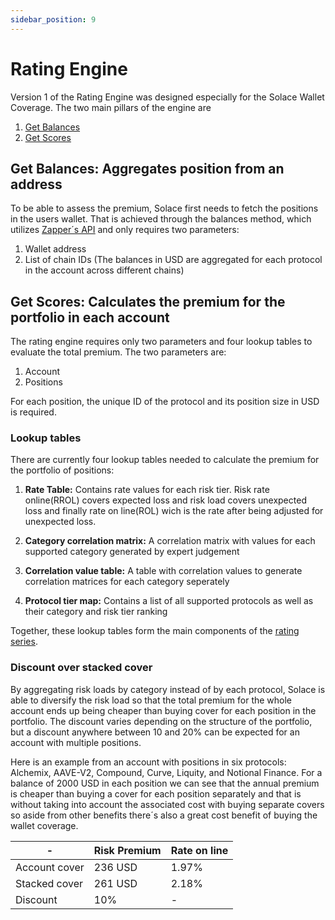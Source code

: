 ```yaml
---
sidebar_position: 9
---
```


# Rating Engine

Version 1 of the Rating Engine was designed especially for the Solace Wallet Coverage. The two main pillars of the engine are

1. [<u>Get Balances</u>](https://github.com/solace-fi/solace-risk-api/tree/main/api/balances)
2. [<u>Get Scores</u>](https://github.com/solace-fi/solace-risk-api/tree/main/api/scores)

## Get Balances: Aggregates position from an address

To be able to assess the premium, Solace first needs to fetch the positions in the users wallet. That is achieved through the balances method, which utilizes [<u>Zapper´s API</u>](https://api.zapper.fi/api/static/index.html#/) and only requires two parameters:

1. Wallet address
2. List of chain IDs (The balances in USD are aggregated for each protocol in the account across different chains)


## Get Scores: Calculates the premium for the portfolio in each account

The rating engine requires only two parameters and four lookup tables to evaluate the total premium. The two parameters are:

1. Account
2. Positions

For each position, the unique ID of the protocol and its position size in USD is required.

### Lookup tables

There are currently four lookup tables needed to calculate the premium for the portfolio of positions:

1. <b>Rate Table:</b> Contains rate values for each risk tier. Risk rate online(RROL) covers expected loss and risk load covers unexpected loss and finally rate on line(ROL) wich is the rate after being adjusted for unexpected loss.

2. <b>Category correlation matrix:</b> A correlation matrix with values for each supported category generated by expert judgement

3. <b>Correlation value table:</b> A table with correlation values to generate correlation matrices for each category seperately

4. <b>Protocol tier map:</b> Contains a list of all supported protocols as well as their category and risk tier ranking

Together, these lookup tables form the main components of the [<u>rating series</u>](https://risk-data.solace.fi/series).

### Discount over stacked cover

By aggregating risk loads by category instead of by each protocol,  Solace is able to diversify the risk load so that the total premium for the whole account ends up being cheaper than buying cover for each position in the portfolio. The discount varies depending on the structure of the portfolio, but a discount anywhere between 10 and 20% can be expected for an account with multiple positions.

Here is an example from an account with positions in six protocols: Alchemix, AAVE-V2, Compound, Curve, Liquity, and Notional Finance. For a balance of 2000 USD in each position we can see that the annual premium is cheaper than buying a cover for each position separately and that is without taking into account the associated cost with buying separate covers so aside from other benefits there´s also a great cost benefit of buying the wallet coverage.

| - | Risk Premium | Rate on line |
|---|--------------|--------------|
| Account cover | 236 USD | 1.97% |
| Stacked cover | 261 USD | 2.18% |
| Discount 	| 10% | - |